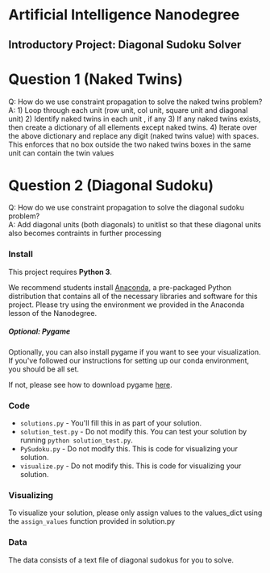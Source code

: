 # Artificial Intelligence Nanodegree
## Introductory Project: Diagonal Sudoku Solver

# Question 1 (Naked Twins)
Q: How do we use constraint propagation to solve the naked twins problem?  
A: 1) Loop through each unit (row unit, col unit, square unit and diagonal unit)
   2) Identify naked twins in each unit , if any
   3) If any naked twins exists, then create a dictionary of all ellements except naked twins. 
   4) Iterate over the above dictionary and replace any digit (naked twins value) with spaces. This enforces that no box outside the two naked twins boxes in the same unit can contain the twin values

# Question 2 (Diagonal Sudoku)
Q: How do we use constraint propagation to solve the diagonal sudoku problem?  
A: Add diagonal units (both diagonals) to unitlist so that these diagonal units also becomes contraints in further processing

### Install

This project requires **Python 3**.

We recommend students install [Anaconda](https://www.continuum.io/downloads), a pre-packaged Python distribution that contains all of the necessary libraries and software for this project. 
Please try using the environment we provided in the Anaconda lesson of the Nanodegree.

##### Optional: Pygame

Optionally, you can also install pygame if you want to see your visualization. If you've followed our instructions for setting up our conda environment, you should be all set.

If not, please see how to download pygame [here](http://www.pygame.org/download.shtml).

### Code

* `solutions.py` - You'll fill this in as part of your solution.
* `solution_test.py` - Do not modify this. You can test your solution by running `python solution_test.py`.
* `PySudoku.py` - Do not modify this. This is code for visualizing your solution.
* `visualize.py` - Do not modify this. This is code for visualizing your solution.

### Visualizing

To visualize your solution, please only assign values to the values_dict using the ```assign_values``` function provided in solution.py

### Data

The data consists of a text file of diagonal sudokus for you to solve.